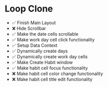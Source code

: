 # Loop Clone

- ✅ Finish Main Layout
- ❌ Hide Scrollbar
- ✅ Make the date cells scrollable
- ✅ Make work day cell click functionality
- ✅ Setup Data Context
- ✅ Dynamically create days
- ✅ Dynamically create work day cells
- ✅ Make Create Habit window
- ✅ Make habit cell focus functionality
- ❌ Make habit cell color change functionality
- ❌ Make habit cell title edit functionality
